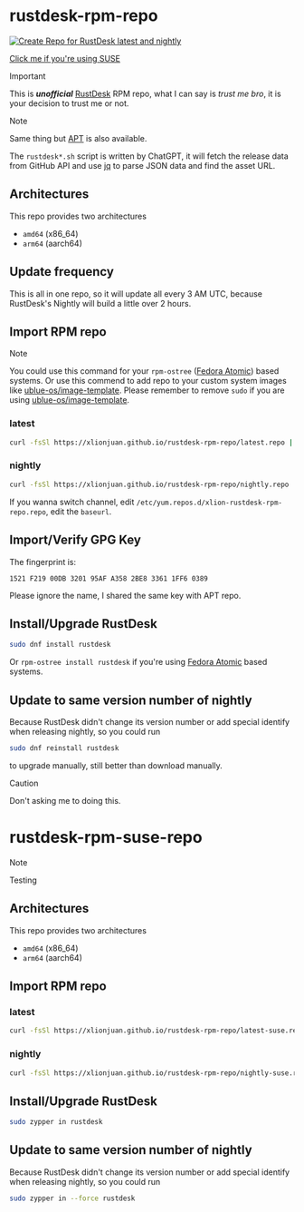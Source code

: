 # rustdesk-rpm-repo

[![Create Repo for RustDesk latest and nightly](https://github.com/xlionjuan/rustdesk-rpm-repo/actions/workflows/create-repo.yml/badge.svg)](https://github.com/xlionjuan/rustdesk-rpm-repo/actions/workflows/create-repo.yml)

[Click me if you're using SUSE](#rustdesk-rpm-suse-repo)

> [!IMPORTANT]  
> This is ***unofficial*** [RustDesk](https://github.com/rustdesk/rustdesk/) RPM repo, what I can say is *trust me bro*, it is your decision to trust me or not.

> [!NOTE]  
> Same thing but [APT](https://github.com/xlionjuan/rustdesk-apt-repo-latest) is also available.

The `rustdesk*.sh` script is written by ChatGPT, it will fetch the release data from GitHub API and use [jq](https://github.com/jqlang/jq) to parse JSON data and find the asset URL.

## Architectures
This repo provides two architectures

* `amd64`  (x86_64)
* `arm64`  (aarch64)

## Update frequency

This is all in one repo, so it will update all every 3 AM UTC, because RustDesk's Nightly will build a little over 2 hours.

## Import RPM repo

> [!NOTE]  
> You could use this command for your `rpm-ostree` ([Fedora Atomic](https://fedoraproject.org/atomic-desktops/)) based systems. Or use this commend to add repo to your custom system images like [ublue-os/image-template](https://github.com/ublue-os/image-template). Please remember to remove `sudo` if you are using [ublue-os/image-template](https://github.com/ublue-os/image-template).
### latest

```bash
curl -fsSl https://xlionjuan.github.io/rustdesk-rpm-repo/latest.repo | sudo tee /etc/yum.repos.d/xlion-rustdesk-rpm-repo.repo
```

### nightly

```bash
curl -fsSl https://xlionjuan.github.io/rustdesk-rpm-repo/nightly.repo | sudo tee /etc/yum.repos.d/xlion-rustdesk-rpm-repo.repo
```

If you wanna switch channel, edit `/etc/yum.repos.d/xlion-rustdesk-rpm-repo.repo`, edit the `baseurl`.

## Import/Verify GPG Key
The fingerprint is:

```
1521 F219 00DB 3201 95AF A358 2BE8 3361 1FF6 0389
```

Please ignore the name, I shared the same key with APT repo.

## Install/Upgrade RustDesk

```bash
sudo dnf install rustdesk
```
Or `rpm-ostree install rustdesk` if you're using [Fedora Atomic](https://fedoraproject.org/atomic-desktops/) based systems.

## Update to same version number of nightly

Because RustDesk didn't change its version number or add special identify when releasing nightly, so you could run

```bash
sudo dnf reinstall rustdesk
```

to upgrade manually, still better than download manually.

> [!CAUTION]
> Don't asking me to doing this.



# rustdesk-rpm-suse-repo

> [!NOTE]  
> Testing

## Architectures
This repo provides two architectures

* `amd64`  (x86_64)
* `arm64`  (aarch64)

## Import RPM repo
### latest

```bash
curl -fsSl https://xlionjuan.github.io/rustdesk-rpm-repo/latest-suse.repo | sudo tee /etc/zypp/repos.d/xlion-rustdesk-rpm-suse-repo.repo
```

### nightly

```bash
curl -fsSl https://xlionjuan.github.io/rustdesk-rpm-repo/nightly-suse.repo | sudo tee /etc/zypp/repos.d/xlion-rustdesk-rpm-suse-repo.repo
```

## Install/Upgrade RustDesk

```bash
sudo zypper in rustdesk
```

## Update to same version number of nightly

Because RustDesk didn't change its version number or add special identify when releasing nightly, so you could run

```bash
sudo zypper in --force rustdesk
```